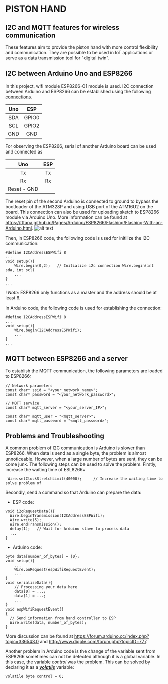 # PISTON HAND 
## I2C and MQTT features for wireless communication 


These features aim to provide the piston hand with more control flexibility and 
communication. They are possible to be used in IoT applications or serve as a data 
transmission tool for "digital twin". 


## I2C between Arduino Uno and ESP8266
In this project, wifi module ESP8266-01 module is used. 
I2C connection between Arduino and ESP8266 can be established 
using the following [connections].

 Uno  |  ESP  
:---: | :---: 
  SDA |  GPIO0
  SCL |  GPIO2
  GND |  GND
  
For observing the ESP8266, serial of another Arduino board can be used and connected as 

  Uno  |  ESP  
:---:  | :---: 
  Tx   |  Tx
  Rx   |  Rx
  Reset - GND |
  
 The reset pin of the second Arduino is connected to ground to bypass the bootloader of 
 the ATM328P and using USB port of the ATM16U2 on the board. This connection can also be 
 used for uploading sketch to ESP8266 module via Arduino Uno.
 More information can be found at <https://tttapa.github.io/Pages/Arduino/ESP8266/Flashing/Flashing-With-an-Arduino.html>.
 ![alt text](https://tttapa.github.io/Pages/Arduino/ESP8266/Flashing/images/ESP8266-UNO-flash.svg)

Then, in ESP8266 code, the following code is used for initilize the I2C communication:

```
#define I2CAddressESPWifi 8
...
void setup(){
    Wire.begin(0,2);   // Initialize i2c connection Wire.begin(int sda, int scl)
    ...
}
...
```
! _Note_: ESP8266 only functions as a master and the address should be at least 6.

In Arduino code, the following code is used for establishing the connection:


```
#define I2CAddressESPWifi 8
...
void setup(){
    Wire.begin(I2CAddressESPWifi);
    ...
}
...
```
## MQTT between ESP8266 and a server
To establish the MQTT communication, the following parameters are loaded to ESP8266:
```
// Network parameters
const char* ssid = "<your_network_name>";
const char* password = "<your_network_password>";

// MQTT service
const char* mqtt_server = "<your_server_IP>";

const char* mqtt_user = "<mqtt_server>";
const char* mqtt_password = "<mqtt_password>";
```

## Problems and Troubleshooting

A common problem of I2C communication is Arduino is slower than ESP8266. 
When data is send as a single byte, the problem is almost unnoticeable. 
However, when a large number of bytes are sent, they can be come junk. 
The following steps can be used to solve the problem. 
Firstly, increase the waiting time of ESL8266v
```
 Wire.setClockStretchLimit(40000);     // Increase the waiting time to solve problem of
```
Secondly, send a command so that Arduino can prepare the data:
* ESP code:
```
void i2cRequestData(){
  Wire.beginTransmission(I2CAddressESPWifi);
  Wire.write(5);
  Wire.endTransmission();
  delay(1);   // Wait for Arduino slave to process data
  ...
}
```
* Arduino code:

```
byte data[number_of_bytes] = {0};
void setup(){
    ...
    Wire.onRequest(espWifiRequestEvent);
    ...
}
void serializeData(){
    // Processing your data here
    data[0] = ...;
    data[1] = ...;
    ...
}
void espWifiRequestEvent()
{
  // Send information from hand controller to ESP
  Wire.write(data, number_of_bytes);
}
```
More discussion can be found at <https://forum.arduino.cc/index.php?topic=336543.0> and 
<http://www.digole.com/forum.php?topicID=777>.

Another problem in Arduino code is the change of the variable sent from ESP8266 sometimes 
can not be detected although it is a global variable. In this case, the variable _control_
was the problem. This can be solved by declaring it as a _**[volatile]**_ variable:
```
volatile byte control = 0;
```

[connections]: https://arduino-esp8266.readthedocs.io/en/latest/libraries.html
[volatile]: http://gammon.com.au/interrupts